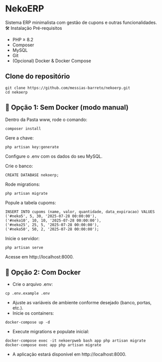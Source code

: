 # NekoERP

Sistema ERP minimalista com gestão de cupons e outras funcionalidades.
🛠️ Instalação
Pré-requisitos
- PHP ≥ 8.2
- Composer
- MySQL
- Git
- (Opcional) Docker & Docker Compose

## Clone do repositório

```
git clone https://github.com/messias-barreto/nekoerp.git
cd nekoerp
```

## 🔧 Opção 1: Sem Docker (modo manual)
Dentro da Pasta www, rode o comando:
```
composer install
```

Gere a chave:
```
php artisan key:generate
``` 
Configure o .env com os dados do seu MySQL.

Crie o banco:
```
CREATE DATABASE nekoerp;
```
Rode migrations:
```
php artisan migrate
``` 
Popule a tabela cupoms:
```
INSERT INTO cupoms (name, valor, quantidade, data_expiracao) VALUES
('#neko5', 5, 30, '2025-07-28 00:00:00'),
('#neko10', 10, 10, '2025-07-28 00:00:00'),
('#neko25', 25, 5, '2025-07-28 00:00:00'),
('#neko50', 50, 2, '2025-07-28 00:00:00');
```
Inicie o servidor:
```
php artisan serve
```
Acesse em http://localhost:8000.



## 🚀 Opção 2: Com Docker

- Crie o arquivo .env:
```
cp .env.example .env
```
- Ajuste as variáveis de ambiente conforme desejado (banco, portas, etc.).
- Inicie os containers:
```
docker-compose up -d
```
- Execute migrations e populate inicial:
```    
docker-compose exec -it nekoerpweb bash app php artisan migrate
docker-compose exec app php artisan migrate
``` 
- A aplicação estará disponível em http://localhost:8000.
